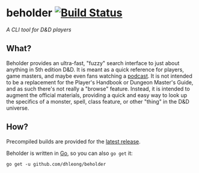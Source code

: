 beholder [![Build Status](http://img.shields.io/travis/dhleong/beholder.svg?style=flat)](https://travis-ci.org/dhleong/beholder)
=========

*A CLI tool for D&D players*

## What?

Beholder provides an ultra-fast, "fuzzy" search interface to just about anything
in 5th edition D&D. It is meant as a quick reference for players, game masters,
and maybe even fans watching a [podcast][1]. It is not intended to be a replacement
for the Player's Handbook or Dungeon Master's Guide, and as such there's not really
a "browse" feature. Instead, it is intended to augment the official materials,
providing a quick and easy way to look up the specifics of a monster, spell, class
feature, or other "thing" in the D&D universe.

## How?

Precompiled builds are provided for the [latest release][2].

Beholder is written in [Go][3], so you can also `go get` it:

    go get -u github.com/dhleong/beholder

[1]: https://www.youtube.com/watch?v=byva0hOj8CU
[2]: https://github.com/dhleong/beholder/releases/latest
[3]: https://golang.org/
